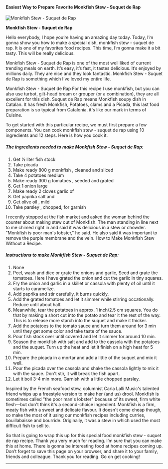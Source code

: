             

#### Easiest Way to Prepare Favorite Monkfish Stew - Suquet de Rap

![Monkfish Stew - Suquet de Rap](https://img-global.cpcdn.com/recipes/1e6f0d6c1a1706a6/751x532cq70/monkfish-stew-suquet-de-rap-recipe-main-photo.jpg)

**Monkfish Stew - Suquet de Rap**

Hello everybody, I hope you’re having an amazing day today. Today, I’m gonna show you how to make a special dish, monkfish stew - suquet de rap. It is one of my favorites food recipes. This time, I’m gonna make it a bit tasty. This will be really delicious.

Monkfish Stew - Suquet de Rap is one of the most well liked of current trending meals on earth. It’s easy, it’s fast, it tastes delicious. It’s enjoyed by millions daily. They are nice and they look fantastic. Monkfish Stew - Suquet de Rap is something which I’ve loved my entire life.

Monkfish Stew - Suquet de Rap For this recipe I use monkfish, but you can also use turbot, gilt-head bream or grouper (or a combination), they are all excellent for this dish. Suquet de Rap means Monkfish soupy dish in Catalan. It has fresh Monkfish, Potatoes, clams and a Picada, this last food preparation is so typical from Catalonia. it's like our mark in terms of Cuisine.

To get started with this particular recipe, we must first prepare a few components. You can cook monkfish stew - suquet de rap using 10 ingredients and 12 steps. Here is how you cook it.

##### The ingredients needed to make Monkfish Stew - Suquet de Rap:

1.  Get ½ liter fish stock
2.  Take picada
3.  Make ready 800 g monkfish , cleaned and sliced
4.  Take 4 potatoes medium
5.  Make ready 300 g tomatoes , seeded and grated
6.  Get 1 onion large
7.  Make ready 2 cloves garlic of
8.  Get paprika salt and
9.  Get olive oil , mild
10.  Take parsley , chopped, for garnish

I recently stopped at the fish market and asked the woman behind the counter about making stew out of Monkfish. The man standing in line next to me chimed right in and said it was delicious in a stew or chowder. "Monkfish is poor man's lobster," he said. He also said it was important to remove the purple membrane and the vein. How to Make Monkfish Stew Without a Recipe.

##### Instructions to make Monkfish Stew - Suquet de Rap:

1.  None
2.  Peel, wash and dice or grate the onions and garlic, Seed and grate the tomatoes. Here I have grated the onion and cut the garlic in tiny squares.
3.  Fry the onion and garlic in a skillet or cassola with plenty of oil until it starts to caramelize.
4.  Add paprika and stir carefully, it burns quickly.
5.  Add the grated tomatoes and let it simmer while stirring occationally. Reduce until about half.
6.  Meanwhile, tear the potatoes in approx. 1 inch/2.5 cm squares. You do that by making a short cut into the potato and tear it the rest of the way. This is to release more starch into the suquet and make it thicker.
7.  Add the potatoes to the tomato sauce and turn them around for 3 min until they get some color and take taste of the sauce.
8.  Pour fish stock over until covered and let it simmer for around 10 min.
9.  Season the monkfish with salt and add to the cassola with the potatoes and the suquet. Turn up the heat and let it finish on a high heat for 5 min.
10.  Prepare the picada in a mortar and add a little of the suquet and mix it well.
11.  Pour the picada over the cassola and shake the cassola lightly to mix it with the sauce. Don't stir, it will break the fish apart.
12.  Let it boil 3-4 min more. Garnish with a little chopped parsley.

Inspired by the French seafood stew, columnist Carla Lalli Music's talented friend whips up a freestyle version to make her (and us) drool. Monkfish is sometimes called "the poor man's lobster" because of its sweet, firm white flesh—but don't think it's a second-choice ingredient. Monkfish is a firm, meaty fish with a sweet and delicate flavour. It doesn't come cheap though, so make the most of it using our monkfish recipes including curries, bouillabaisse and bourride. Originally, it was a stew in which used the most difficult fish to sell to.

So that is going to wrap this up for this special food monkfish stew - suquet de rap recipe. Thank you very much for reading. I’m sure that you can make this at home. There is gonna be interesting food at home recipes coming up. Don’t forget to save this page on your browser, and share it to your family, friends and colleague. Thank you for reading. Go on get cooking!

* * *